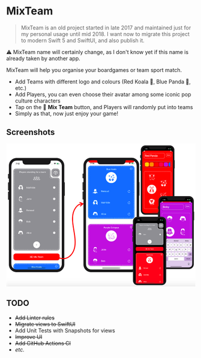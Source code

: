 # MixTeam

>MixTeam is an old project started in late 2017 and maintained just for my personal usage until mid 2018.
>I want now to migrate this project to modern Swift 5 and SwiftUI, and also publish it.

⚠️ MixTeam name will certainly change, as I don't know yet if this name is already taken by another app.

MixTeam will help you organise your boardgames or team sport match.

* Add Teams with different logo and colours (Red Koala 🐨, Blue Panda 🐼, etc.)
* Add Players, you can even choose their avatar among some iconic pop culture characters
* Tap on the 🔀 **Mix Team** button, and Players will randomly put into teams
* Simply as that, now just enjoy your game!

## Screenshots

![Screenshots of the application from an iPhone](docs/assets/iPhoneScreenshots.png)

## TODO

* ~~Add Linter rules~~
* ~~Migrate views to SwiftUI~~
* Add Unit Tests with Snapshots for views
* ~~Improve UI~~
* ~~Add GitHub Actions CI~~
* *etc.*
